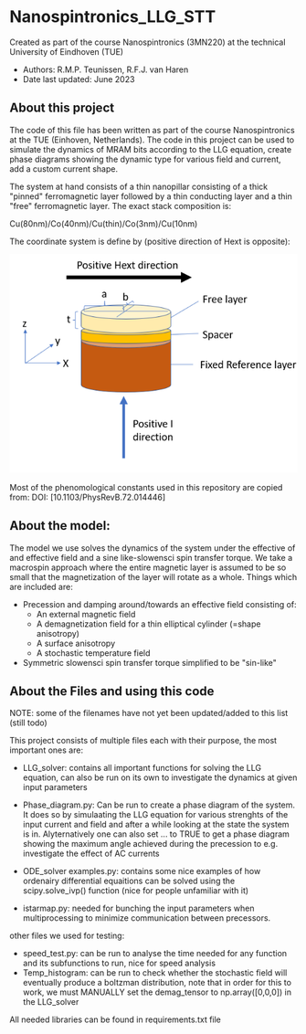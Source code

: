 # Nanospintronics_LLG_STT
Created as part of the course Nanospintronics (3MN220) at the technical University of Eindhoven (TUE)
- Authors: R.M.P. Teunissen, R.F.J. van Haren
- Date last updated: June 2023

## About this project
The code of this file has been written as part of the course Nanospintronics at the TUE (Einhoven, Netherlands).
The code in this project can be used to simulate the dynamics of MRAM bits according to the LLG equation, create phase 
diagrams showing the dynamic type for various field and current, add a custom current shape.

The system at hand consists of a thin nanopillar consisting of a thick "pinned" ferromagnetic layer 
followed by a thin conducting layer and a thin "free" ferromagnetic layer.
The exact stack composition is:

Cu(80nm)/Co(40nm)/Cu(thin)/Co(3nm)/Cu(10nm)

The coordinate system is define by (positive direction of Hext is opposite):

![](Images/new_coord_sys.png)

Most of the phenomological constants used in this repository are copied from: DOI: [10.1103/PhysRevB.72.014446]

## About the model:
The model we use solves the dynamics of the system under the effective of and effective field and a sine like-slowensci spin transfer torque.
We take a macrospin approach where the entire magnetic layer is assumed to be so small that the magnetization of the layer will rotate as a whole.
Things which are included are:
- Precession and damping around/towards an effective field consisting of:
  - An external magnetic field
  - A demagnetization field for a thin elliptical cylinder (=shape anisotropy)
  - A surface anisotropy 
  - A stochastic temperature field
- Symmetric slowensci spin transfer torque simplified to be "sin-like" 

## About the Files and using this code
NOTE: some of the filenames have not yet been updated/added to this list (still todo)

This project consists of multiple files each with their purpose, the most important ones are:
- LLG_solver: contains all important functions for solving the LLG equation, can also be run on its own to investigate the dynamics at given input parameters
- Phase_diagram.py: Can be run to create a phase diagram of the system. It does so by simulaating the LLG equation for various strenghts of the input current and field and after a while looking at the state the system is in. Alyternatively one can also set ... to TRUE to get a phase diagram showing the maximum angle achieved during the precession to e.g. investigate the effect of AC currents 

- ODE_solver examples.py: contains some nice examples of how ordenairy differential equaitions can be solved using the scipy.solve_ivp() function (nice for people unfamiliar with it)
- istarmap.py: needed for bunching the input parameters when multiprocessing to minimize communication between precessors.

other files we used for testing:
- speed_test.py: can be run to analyse the time needed for any function and its subfunctions to run, nice for speed analysis
- Temp_histogram: can be run to check whether the stochastic field will eventually produce a boltzman distribution, note that in order for this to work, we must MANUALLY set the demag_tensor to np.array([0,0,0]) in the LLG_solver 

All needed libraries can be found in requirements.txt file
